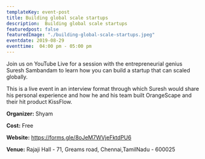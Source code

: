 ```yaml
---
templateKey: event-post
title: Building global scale startups
description:  Building global scale startups
featuredpost: false
featuredImage: "./building-global-scale-startups.jpeg"
eventdate: 2019-08-29
eventtime:  04:00 pm - 05:00 pm
---
```


<!--StartFragment-->

Join us on YouTube Live for a session with the entrepreneurial genius Suresh Sambandam to learn how you can build a startup that can scaled globally.

This is a live event in an interview format through which Suresh would share his personal experience and how he and his team built OrangeScape and their hit product KissFlow.


**Organizer:**
Shyam

**Cost:**
Free

**Website:**
https://forms.gle/8oJeM7WVjeFktdPU6

**Venue:**
Rajaji Hall - 71, Greams road,
Chennai,TamilNadu - 600025

<!--EndFragment-->
